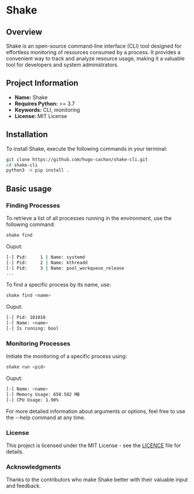 # Shake

## Overview

Shake is an open-source command-line interface (CLI) tool designed for effortless monitoring of resources consumed by a process. It provides a convenient way to track and analyze resource usage, making it a valuable tool for developers and system administrators.

## Project Information

- **Name:** Shake
- **Requires Python:** >= 3.7
- **Keywords:** CLI, monitoring
- **License:** MIT License

## Installation

To install Shake, execute the following commands in your terminal:

```bash
git clone https://github.com/hugo-cachon/shake-cli.git
cd shake-cli
python3 -m pip install .
```

## Basic usage

### Finding Processes

To retrieve a list of all processes running in the environment, use the following command:
```bash
shake find
```
Ouput:
```bash
[-] Pid:     1 | Name: systemd
[-] Pid:     2 | Name: kthreadd
[-] Pid:     3 | Name: pool_workqueue_release
...

```
To find a specific process by its name, use:
```bash
shake find <name>
```
Ouput:
```bash
[-] Pid: 101010 
[-] Name: <name> 
[-] Is running: bool
```

### Monitoring Processes

Initiate the monitoring of a specific process using:
```bash
shake run <pid>
```
Ouput:
```bash
[-] Name: <name> 
[-] Memory Usage: 650.582 MB 
[-] CPU Usage: 1.90%
```

For more detailed information about arguments or options, feel free to use the --help command at any time.

### License

This project is licensed under the MIT License - see the [LICENCE](https://github.com/hugo-cachon/shake-cli/blob/master/LICENCE) file for details.

### Acknowledgments

Thanks to the contributors who make Shake better with their valuable input and feedback.


